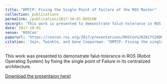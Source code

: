 ```yaml
---
title: "DMTCP: Fixing the Single Point of Failure of the ROS Master"
collection: publications
permalink: /publication/2017-10-01-ROSCON
excerpt: 'This work is presented to demonstrate falut-tolerance in ROS (Robot Operating System) by fixing the single point of Failure in its centralized architecture.'
date: 2017-10-01
venue: 'ROSCon'
paperurl: 'https://roscon.ros.org/2017/presentations/ROSCon%202017%20DMTCP.pdf'
citation: 'Jain, Twinkle, and Gene Cooperman. "DMTCP: Fixing the single point of failure of the ros master." (2017).'
---
```

This work was presented to demonstrate falut-tolerance in ROS (Robot Operating System) by fixing the single point of Failure in its centralized architecture.

<i class="fas fa-file-pdf"></i> [Download the presentaion here!](https://roscon.ros.org/2017/presentations/ROSCon%202017%20DMTCP.pdf)

<!-- Recommended citation: Jain, Twinkle, and Gene Cooperman. &quot;DMTCP: Fixing the Single Point of Failure of the ROS Master.&quot; <i>ROSCON</i>(2017). -->